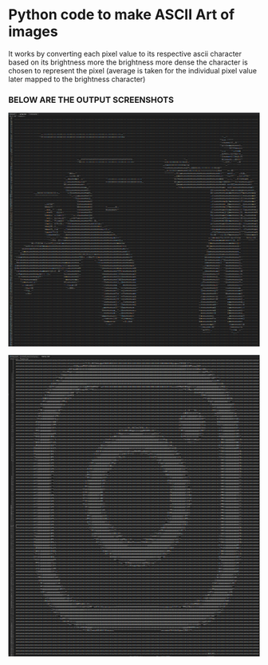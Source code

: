 # Python code to make ASCII Art of images

It works by converting each pixel value to its respective ascii character based on its brightness
more the brightness more dense the character is chosen to represent the pixel
(average is taken for the individual pixel value later mapped to the brightness character)

### BELOW ARE THE OUTPUT SCREENSHOTS

![](/Individual%20Projects/ASCII%20using%20Python/output_pics/ss_1.png)

![](/Individual%20Projects/ASCII%20using%20Python/output_pics/ss_2.png)

